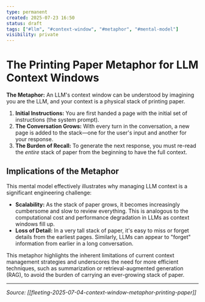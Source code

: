 ```yaml
---
type: permanent
created: 2025-07-23 16:50
status: draft
tags: ["#llm", "#context-window", "#metaphor", "#mental-model"]
visibility: private
---
```


# The Printing Paper Metaphor for LLM Context Windows

**The Metaphor:** An LLM's context window can be understood by imagining you are the LLM, and your context is a physical stack of printing paper. 

1.  **Initial Instructions:** You are first handed a page with the initial set of instructions (the system prompt).
2.  **The Conversation Grows:** With every turn in the conversation, a new page is added to the stack—one for the user's input and another for your response.
3.  **The Burden of Recall:** To generate the next response, you must re-read the *entire* stack of paper from the beginning to have the full context.

## Implications of the Metaphor

This mental model effectively illustrates why managing LLM context is a significant engineering challenge:

-   **Scalability:** As the stack of paper grows, it becomes increasingly cumbersome and slow to review everything. This is analogous to the computational cost and performance degradation in LLMs as context windows fill up.
-   **Loss of Detail:** In a very tall stack of paper, it's easy to miss or forget details from the earliest pages. Similarly, LLMs can appear to "forget" information from earlier in a long conversation.

This metaphor highlights the inherent limitations of current context management strategies and underscores the need for more efficient techniques, such as summarization or retrieval-augmented generation (RAG), to avoid the burden of carrying an ever-growing stack of paper.

---
*Source: [[fleeting-2025-07-04-context-window-metaphor-printing-paper]]*
